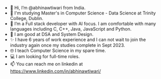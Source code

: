 - 👋 Hi, I’m @abhinawtiwari from India.
- 👀 I'm studying Master's in Computer Science - Data Science at Trinity College, Dublin.
- 🌱 I’m a Full stack developer with AI focus. I am comfortable with many languages including C, C++, Java, JavaScript and Python.
- 💞️ I am good at DSA and System Design. 
- ✨ I have 6 years of work experience and I can not wait to join the industry again once my studies complete in Sept 2023.
- 🤓 I teach Computer Science in my spare time.
- 💻 I am looking for full-time roles.
- 📫 You can reach me on linkedin at https://www.linkedin.com/in/abhinawtiwari/

<!---
abhinawtiwari/abhinawtiwari is a ✨ special ✨ repository because its `README.md` (this file) appears on your GitHub profile.
You can click the Preview link to take a look at your changes.
--->
